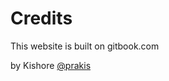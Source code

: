 # Credits

This website is built on gitbook.com



by Kishore [@prakis](https://twitter.com/prakis)

